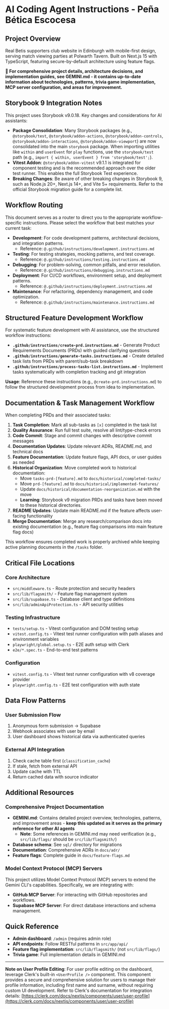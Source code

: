 # AI Coding Agent Instructions - Peña Bética Escocesa

## Project Overview

Real Betis supporters club website in Edinburgh with mobile-first design, serving match viewing parties at Polwarth Tavern. Built on Next.js 15 with TypeScript, featuring secure-by-default architecture using feature flags.

**📖 For comprehensive project details, architecture decisions, and implementation guides, see GEMINI.md - it contains up-to-date information about technologies, patterns, trivia game implementation, MCP server configuration, and areas for improvement.**

## Storybook 9 Integration Notes

This project uses Storybook v9.0.18. Key changes and considerations for AI assistants:

- **Package Consolidation**: Many Storybook packages (e.g., `@storybook/test`, `@storybook/addon-actions`, `@storybook/addon-controls`, `@storybook/addon-interactions`, `@storybook/addon-viewport`) are now consolidated into the main `storybook` package. When importing utilities like `within` and `userEvent` for `play` functions, use the `storybook/test` path (e.g., `import { within, userEvent } from 'storybook/test';`).
- **Vitest Addon**: `@storybook/addon-vitest` v9.1.1 is integrated for component testing and is the recommended approach over the older test runner. This enables the full Storybook Test experience.
- **Breaking Changes**: Be aware of other breaking changes in Storybook 9, such as Node.js 20+, Next.js 14+, and Vite 5+ requirements. Refer to the official Storybook migration guide for a complete list.

## Workflow Routing

This document serves as a router to direct you to the appropriate workflow-specific instructions. Please select the workflow that best matches your current task:

- **Development**: For code development patterns, architectural decisions, and integration patterns.
  - Reference: `@.github/instructions/development.instructions.md`
- **Testing**: For testing strategies, mocking patterns, and test coverage.
  - Reference: `@.github/instructions/testing.instructions.md`
- **Debugging**: For problem-solving, common pitfalls, and error resolution.
  - Reference: `@.github/instructions/debugging.instructions.md`
- **Deployment**: For CI/CD workflows, environment setup, and deployment patterns.
  - Reference: `@.github/instructions/deployment.instructions.md`
- **Maintenance**: For refactoring, dependency management, and code optimization.
  - Reference: `@.github/instructions/maintenance.instructions.md`

## Structured Feature Development Workflow

For systematic feature development with AI assistance, use the structured workflow instructions:

- **`.github/instructions/create-prd.instructions.md`** - Generate Product Requirements Documents (PRDs) with guided clarifying questions
- **`.github/instructions/generate-tasks.instructions.md`** - Create detailed task lists from PRDs with parent/sub-task breakdown
- **`.github/instructions/process-tasks-list.instructions.md`** - Implement tasks systematically with completion tracking and git integration

**Usage**: Reference these instructions (e.g., `@create-prd.instructions.md`) to follow the structured development process from idea to implementation.

## Documentation & Task Management Workflow

When completing PRDs and their associated tasks:

1. **Task Completion**: Mark all sub-tasks as `[x]` completed in the task list
2. **Quality Assurance**: Run full test suite, resolve all lint/type-check errors
3. **Code Commit**: Stage and commit changes with descriptive commit messages
4. **Documentation Updates**: Update relevant ADRs, README.md, and technical docs
5. **Feature Documentation**: Update feature flags, API docs, or user guides as needed
6. **Historical Organization**: Move completed work to historical documentation:
   - Move `tasks-prd-[feature].md` to `docs/historical/completed-tasks/`
   - Move `prd-[feature].md` to `docs/historical/implemented-features/`
   - Update `docs/historical/documentation-reorganization.md` with the move
   - **Learning**: Storybook v9 migration PRDs and tasks have been moved to these historical directories.
7. **README Updates**: Update main README.md if the feature affects user-facing functionality
8. **Merge Documentation**: Merge any research/comparison docs into existing documentation (e.g., feature flag comparisons into main feature flag docs)

This workflow ensures completed work is properly archived while keeping active planning documents in the `/tasks` folder.

## Critical File Locations

### Core Architecture

- `src/middleware.ts` - Route protection and security headers
- `src/lib/flagsmith/` - Feature flag management system
- `src/lib/supabase.ts` - Database client and type definitions
- `src/lib/adminApiProtection.ts` - API security utilities

### Testing Infrastructure

- `tests/setup.ts` - Vitest configuration and DOM testing setup
- `vitest.config.ts` - Vitest test runner configuration with path aliases and environment variables
- `playwright/global.setup.ts` - E2E auth setup with Clerk
- `e2e/*.spec.ts` - End-to-end test patterns

### Configuration

- `vitest.config.ts` - Vitest test runner configuration with v8 coverage provider
- `playwright.config.ts` - E2E test configuration with auth state

## Data Flow Patterns

### User Submission Flow

1. Anonymous form submission → Supabase
2. Webhook associates with user by email
3. User dashboard shows historical data via authenticated queries

### External API Integration

1. Check cache table first (`classification_cache`)
2. If stale, fetch from external API
3. Update cache with TTL
4. Return cached data with source indicator

## Additional Resources

### Comprehensive Project Documentation

- **GEMINI.md**: Contains detailed project overview, technologies, patterns, and improvement areas - **keep this updated as it serves as the primary reference for other AI agents**
  - **Note**: Some references in GEMINI.md may need verification (e.g., `src/lib/flags/` should be `src/lib/flagsmith/`)
- **Database schema**: See `sql/` directory for migrations
- **Documentation**: Comprehensive ADRs in `docs/adr/`
- **Feature flags**: Complete guide in `docs/feature-flags.md`

### Model Context Protocol (MCP) Servers

This project utilizes Model Context Protocol (MCP) servers to extend the Gemini CLI's capabilities. Specifically, we are integrating with:

- **GitHub MCP Server**: For interacting with GitHub repositories and workflows.
- **Supabase MCP Server**: For direct database interactions and schema management.

## Quick Reference

- **Admin dashboard**: `/admin` (requires admin role)
- **API endpoints**: Follow RESTful patterns in `src/app/api/`
- **Feature flag implementation**: `src/lib/flagsmith/` (not `src/lib/flags/`)
- **Trivia game**: Full implementation details in GEMINI.md

---

**Note on User Profile Editing**: For user profile editing on the dashboard, leverage Clerk's built-in `<UserProfile />` component. This component provides a secure and comprehensive solution for users to manage their profile information, including first name and surname, without requiring custom UI development. Refer to Clerk's documentation for integration details: [https://clerk.com/docs/nextjs/components/user/user-profile](https://clerk.com/docs/nextjs/components/user/user-profile)